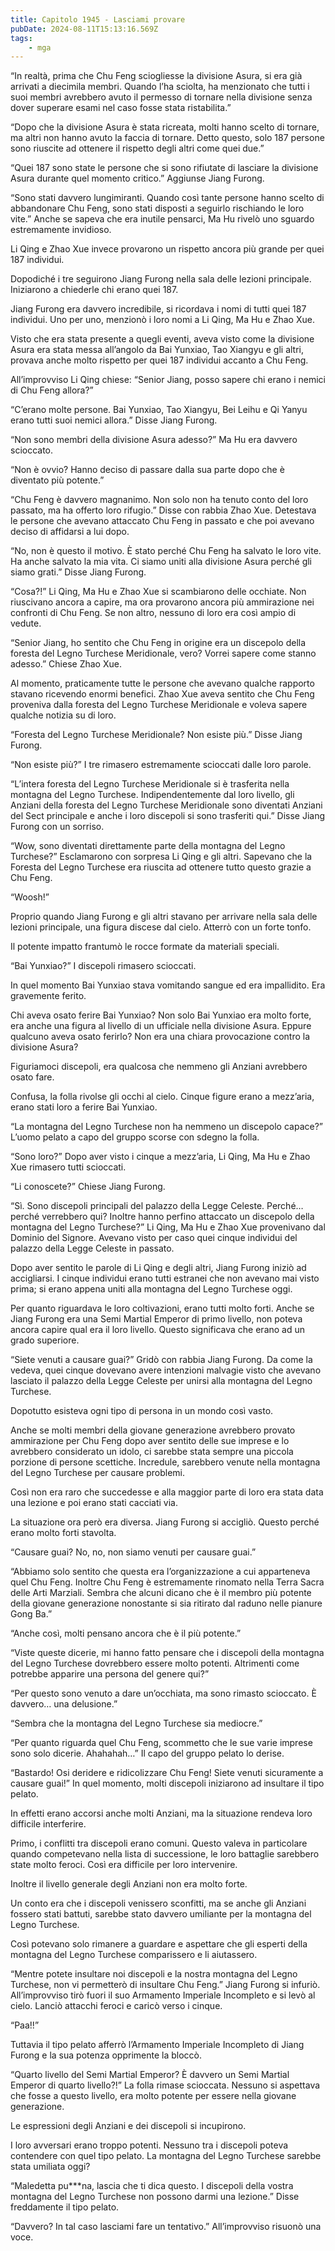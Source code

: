 ```yaml
---
title: Capitolo 1945 - Lasciami provare
pubDate: 2024-08-11T15:13:16.569Z
tags:
    - mga
---
```



“In realtà, prima che Chu Feng sciogliesse la divisione Asura, si era già arrivati a diecimila membri. Quando l’ha sciolta, ha menzionato che tutti i suoi membri avrebbero avuto il permesso di tornare nella divisione senza dover superare esami nel caso fosse stata ristabilita.”


“Dopo che la divisione Asura è stata ricreata, molti hanno scelto di tornare, ma altri non hanno avuto la faccia di tornare. Detto questo, solo 187 persone sono riuscite ad ottenere il rispetto degli altri come quei due.”


“Quei 187 sono state le persone che si sono rifiutate di lasciare la divisione Asura durante quel momento critico.” Aggiunse Jiang Furong.


“Sono stati davvero lungimiranti. Quando così tante persone hanno scelto di abbandonare Chu Feng, sono stati disposti a seguirlo rischiando le loro vite.” Anche se sapeva che era inutile pensarci, Ma Hu rivelò uno sguardo estremamente invidioso.


Li Qing e Zhao Xue invece provarono un rispetto ancora più grande per quei 187 individui.


Dopodiché i tre seguirono Jiang Furong nella sala delle lezioni principale. Iniziarono a chiederle chi erano quei 187.


Jiang Furong era davvero incredibile, si ricordava i nomi di tutti quei 187 individui. Uno per uno, menzionò i loro nomi a Li Qing, Ma Hu e Zhao Xue.


Visto che era stata presente a quegli eventi, aveva visto come la divisione Asura era stata messa all’angolo da Bai Yunxiao, Tao Xiangyu e gli altri, provava anche molto rispetto per quei 187 individui accanto a Chu Feng.


All’improvviso Li Qing chiese: “Senior Jiang, posso sapere chi erano i nemici di Chu Feng allora?”


“C’erano molte persone. Bai Yunxiao, Tao Xiangyu, Bei Leihu e Qi Yanyu erano tutti suoi nemici allora.” Disse Jiang Furong.


“Non sono membri della divisione Asura adesso?” Ma Hu era davvero scioccato.

“Non è ovvio? Hanno deciso di passare dalla sua parte dopo che è diventato più potente.”


“Chu Feng è davvero magnanimo. Non solo non ha tenuto conto del loro passato, ma ha offerto loro rifugio.” Disse con rabbia Zhao Xue. Detestava le persone che avevano attaccato Chu Feng in passato e che poi avevano deciso di affidarsi a lui dopo.

“No, non è questo il motivo. È stato perché Chu Feng ha salvato le loro vite. Ha anche salvato la mia vita. Ci siamo uniti alla divisione Asura perché gli siamo grati.” Disse Jiang Furong.


“Cosa?!” Li Qing, Ma Hu e Zhao Xue si scambiarono delle occhiate. Non riuscivano ancora a capire, ma ora provarono ancora più ammirazione nei confronti di Chu Feng. Se non altro, nessuno di loro era così ampio di vedute.


“Senior Jiang, ho sentito che Chu Feng in origine era un discepolo della foresta del Legno Turchese Meridionale, vero? Vorrei sapere come stanno adesso.” Chiese Zhao Xue.


Al momento, praticamente tutte le persone che avevano qualche rapporto stavano ricevendo enormi benefici. Zhao Xue aveva sentito che Chu Feng proveniva dalla foresta del Legno Turchese Meridionale e voleva sapere qualche notizia su di loro.


“Foresta del Legno Turchese Meridionale? Non esiste più.” Disse Jiang Furong.


“Non esiste più?” I tre rimasero estremamente scioccati dalle loro parole.


“L’intera foresta del Legno Turchese Meridionale si è trasferita nella montagna del Legno Turchese. Indipendentemente dal loro livello, gli Anziani della foresta del Legno Turchese Meridionale sono diventati Anziani del Sect principale e anche i loro discepoli si sono trasferiti qui.” Disse Jiang Furong con un sorriso.

“Wow, sono diventati direttamente parte della montagna del Legno Turchese?” Esclamarono con sorpresa Li Qing e gli altri. Sapevano che la Foresta del Legno Turchese era riuscita ad ottenere tutto questo grazie a Chu Feng.

“Woosh!”


Proprio quando Jiang Furong e gli altri stavano per arrivare nella sala delle lezioni principale, una figura discese dal cielo. Atterrò con un forte tonfo.


Il potente impatto frantumò le rocce formate da materiali speciali.

“Bai Yunxiao?” I discepoli rimasero scioccati.


In quel momento Bai Yunxiao stava vomitando sangue ed era impallidito. Era gravemente ferito.

Chi aveva osato ferire Bai Yunxiao? Non solo Bai Yunxiao era molto forte, era anche una figura al livello di un ufficiale nella divisione Asura. Eppure qualcuno aveva osato ferirlo? Non era una chiara provocazione contro la divisione Asura?


Figuriamoci discepoli, era qualcosa che nemmeno gli Anziani avrebbero osato fare.


Confusa, la folla rivolse gli occhi al cielo. Cinque figure erano a mezz’aria, erano stati loro a ferire Bai Yunxiao.


“La montagna del Legno Turchese non ha nemmeno un discepolo capace?” L’uomo pelato a capo del gruppo scorse con sdegno la folla.

“Sono loro?” Dopo aver visto i cinque a mezz’aria, Li Qing, Ma Hu e Zhao Xue rimasero tutti scioccati.


“Li conoscete?” Chiese Jiang Furong.

“Sì. Sono discepoli principali del palazzo della Legge Celeste. Perché… perché verrebbero qui? Inoltre hanno perfino attaccato un discepolo della montagna del Legno Turchese?” Li Qing, Ma Hu e Zhao Xue provenivano dal Dominio del Signore. Avevano visto per caso quei cinque individui del palazzo della Legge Celeste in passato.


Dopo aver sentito le parole di Li Qing e degli altri, Jiang Furong iniziò ad accigliarsi. I cinque individui erano tutti estranei che non avevano mai visto prima; si erano appena uniti alla montagna del Legno Turchese oggi.


Per quanto riguardava le loro coltivazioni, erano tutti molto forti. Anche se Jiang Furong era una Semi Martial Emperor di primo livello, non poteva ancora capire qual era il loro livello. Questo significava che erano ad un grado superiore.


“Siete venuti a causare guai?” Gridò con rabbia Jiang Furong. Da come la vedeva, quei cinque dovevano avere intenzioni malvagie visto che avevano lasciato il palazzo della Legge Celeste per unirsi alla montagna del Legno Turchese.


Dopotutto esisteva ogni tipo di persona in un mondo così vasto.

Anche se molti membri della giovane generazione avrebbero provato ammirazione per Chu Feng dopo aver sentito delle sue imprese e lo avrebbero considerato un idolo, ci sarebbe stata sempre una piccola porzione di persone scettiche. Incredule, sarebbero venute nella montagna del Legno Turchese per causare problemi.


Così non era raro che succedesse e alla maggior parte di loro era stata data una lezione e poi erano stati cacciati via.


La situazione ora però era diversa. Jiang Furong si accigliò. Questo perché erano molto forti stavolta.


“Causare guai? No, no, non siamo venuti per causare guai.”

“Abbiamo solo sentito che questa era l’organizzazione a cui apparteneva quel Chu Feng. Inoltre Chu Feng è estremamente rinomato nella Terra Sacra delle Arti Marziali. Sembra che alcuni dicano che è il membro più potente della giovane generazione nonostante si sia ritirato dal raduno nelle pianure Gong Ba.”


“Anche così, molti pensano ancora che è il più potente.”


“Viste queste dicerie, mi hanno fatto pensare che i discepoli della montagna del Legno Turchese dovrebbero essere molto potenti. Altrimenti come potrebbe apparire una persona del genere qui?”

“Per questo sono venuto a dare un’occhiata, ma sono rimasto scioccato. È davvero… una delusione.”

“Sembra che la montagna del Legno Turchese sia mediocre.”


“Per quanto riguarda quel Chu Feng, scommetto che le sue varie imprese sono solo dicerie. Ahahahah…” Il capo del gruppo pelato lo derise.

“Bastardo! Osi deridere e ridicolizzare Chu Feng! Siete venuti sicuramente a causare guai!” In quel momento, molti discepoli iniziarono ad insultare il tipo pelato.


In effetti erano accorsi anche molti Anziani, ma la situazione rendeva loro difficile interferire.


Primo, i conflitti tra discepoli erano comuni. Questo valeva in particolare quando competevano nella lista di successione, le loro battaglie sarebbero state molto feroci. Così era difficile per loro intervenire.


Inoltre il livello generale degli Anziani non era molto forte.


Un conto era che i discepoli venissero sconfitti, ma se anche gli Anziani fossero stati battuti, sarebbe stato davvero umiliante per la montagna del Legno Turchese.


Così potevano solo rimanere a guardare e aspettare che gli esperti della montagna del Legno Turchese comparissero e li aiutassero.


“Mentre potete insultare noi discepoli e la nostra montagna del Legno Turchese, non vi permetterò di insultare Chu Feng.” Jiang Furong si infuriò. All’improvviso tirò fuori il suo Armamento Imperiale Incompleto e si levò al cielo. Lanciò attacchi feroci e caricò verso i cinque.


“Paa!!”


Tuttavia il tipo pelato afferrò l’Armamento Imperiale Incompleto di Jiang Furong e la sua potenza opprimente la bloccò.


“Quarto livello del Semi Martial Emperor? È davvero un Semi Martial Emperor di quarto livello?!” La folla rimase scioccata. Nessuno si aspettava che fosse a questo livello, era molto potente per essere nella giovane generazione.


Le espressioni degli Anziani e dei discepoli si incupirono.


I loro avversari erano troppo potenti. Nessuno tra i discepoli poteva contendere con quel tipo pelato. La montagna del Legno Turchese sarebbe stata umiliata oggi?


“Maledetta pu***na, lascia che ti dica questo. I discepoli della vostra montagna del Legno Turchese non possono darmi una lezione.” Disse freddamente il tipo pelato.

“Davvero? In tal caso lasciami fare un tentativo.” All’improvviso risuonò una voce.





